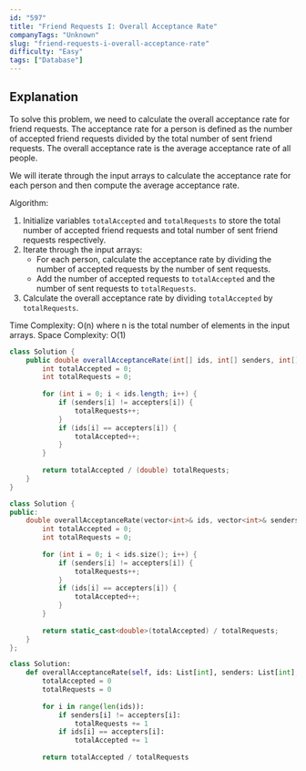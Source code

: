 ```yaml
---
id: "597"
title: "Friend Requests I: Overall Acceptance Rate"
companyTags: "Unknown"
slug: "friend-requests-i-overall-acceptance-rate"
difficulty: "Easy"
tags: ["Database"]
---
```


## Explanation

To solve this problem, we need to calculate the overall acceptance rate for friend requests. The acceptance rate for a person is defined as the number of accepted friend requests divided by the total number of sent friend requests. The overall acceptance rate is the average acceptance rate of all people.

We will iterate through the input arrays to calculate the acceptance rate for each person and then compute the average acceptance rate.

Algorithm:
1. Initialize variables `totalAccepted` and `totalRequests` to store the total number of accepted friend requests and total number of sent friend requests respectively.
2. Iterate through the input arrays:
   - For each person, calculate the acceptance rate by dividing the number of accepted requests by the number of sent requests.
   - Add the number of accepted requests to `totalAccepted` and the number of sent requests to `totalRequests`.
3. Calculate the overall acceptance rate by dividing `totalAccepted` by `totalRequests`.

Time Complexity: O(n) where n is the total number of elements in the input arrays.
Space Complexity: O(1)
```java
class Solution {
    public double overallAcceptanceRate(int[] ids, int[] senders, int[] accepters) {
        int totalAccepted = 0;
        int totalRequests = 0;
        
        for (int i = 0; i < ids.length; i++) {
            if (senders[i] != accepters[i]) {
                totalRequests++;
            }
            if (ids[i] == accepters[i]) {
                totalAccepted++;
            }
        }
        
        return totalAccepted / (double) totalRequests;
    }
}
```

```cpp
class Solution {
public:
    double overallAcceptanceRate(vector<int>& ids, vector<int>& senders, vector<int>& accepters) {
        int totalAccepted = 0;
        int totalRequests = 0;
        
        for (int i = 0; i < ids.size(); i++) {
            if (senders[i] != accepters[i]) {
                totalRequests++;
            }
            if (ids[i] == accepters[i]) {
                totalAccepted++;
            }
        }
        
        return static_cast<double>(totalAccepted) / totalRequests;
    }
};
```

```python
class Solution:
    def overallAcceptanceRate(self, ids: List[int], senders: List[int], accepters: List[int]) -> float:
        totalAccepted = 0
        totalRequests = 0
        
        for i in range(len(ids)):
            if senders[i] != accepters[i]:
                totalRequests += 1
            if ids[i] == accepters[i]:
                totalAccepted += 1
                
        return totalAccepted / totalRequests
```
